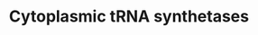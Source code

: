 ---
annotations:
- id: PW:0001159
  parent: regulatory pathway
  type: Pathway Ontology
  value: aminoacyl-tRNA biosynthetic pathway
authors:
- M.Braymer
- MaintBot
- Christine Chichester
- Eweitz
description: ''
last-edited: 2021-05-20
organisms:
- Saccharomyces cerevisiae
redirect_from:
- /index.php/Pathway:WP219
- /instance/WP219
revision: null
schema-jsonld:
- '@context': https://schema.org/
  '@id': https://wikipathways.github.io/pathways/WP219.html
  '@type': Dataset
  creator:
    '@type': Organization
    name: WikiPathways
  description: ''
  keywords:
  - AlaRS
  - ArgRS
  - AsnRS
  - AspRS
  - CysRS
  - GlnRS
  - GluRS
  - GlyRS
  - IleRS
  - LeuRS
  - LysRS
  - MetRS
  - PheRS alpha
  - PheRS beta
  - ProRS
  - SerRS
  - ThrRS
  - TrpRS
  - TyrRS
  license: CC0
  name: Cytoplasmic tRNA synthetases
seo: CreativeWork
title: Cytoplasmic tRNA synthetases
wpid: WP219
---